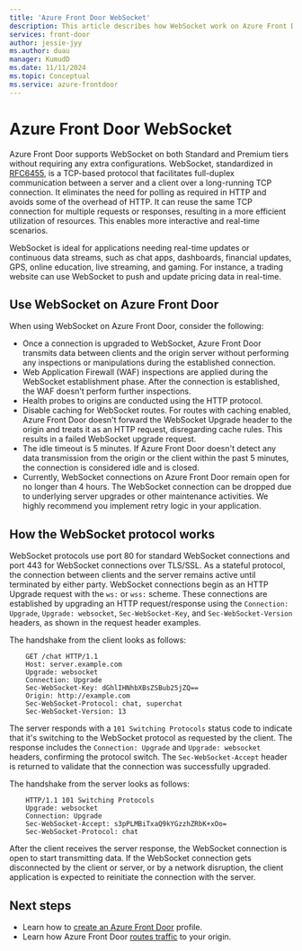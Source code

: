 ```yaml
---
title: 'Azure Front Door WebSocket'
description: This article describes how WebSocket work on Azure Front Door for real-time bidirectional communication between a server and client over a long running TCP connection.
services: front-door
author: jessie-jyy
ms.author: duau
manager: KumudD
ms.date: 11/11/2024
ms.topic: Conceptual
ms.service: azure-frontdoor
---
```


# Azure Front Door WebSocket

Azure Front Door supports WebSocket on both Standard and Premium tiers without requiring any extra configurations. WebSocket, standardized in [RFC6455](https://tools.ietf.org/html/rfc6455), is a TCP-based protocol that facilitates full-duplex communication between a server and a client over a long-running TCP connection. It eliminates the need for polling as required in HTTP and avoids some of the overhead of HTTP. It can reuse the same TCP connection for multiple requests or responses, resulting in a more efficient utilization of resources. This enables more interactive and real-time scenarios.

WebSocket is ideal for applications needing real-time updates or continuous data streams, such as chat apps, dashboards, financial updates, GPS, online education, live streaming, and gaming. For instance, a trading website can use WebSocket to push and update pricing data in real-time.

## Use WebSocket on Azure Front Door

When using WebSocket on Azure Front Door, consider the following:

- Once a connection is upgraded to WebSocket, Azure Front Door transmits data between clients and the origin server without performing any inspections or manipulations during the established connection.
- Web Application Firewall (WAF) inspections are applied during the WebSocket establishment phase. After the connection is established, the WAF doesn't perform further inspections.
- Health probes to origins are conducted using the HTTP protocol.
- Disable caching for WebSocket routes. For routes with caching enabled, Azure Front Door doesn't forward the WebSocket Upgrade header to the origin and treats it as an HTTP request, disregarding cache rules. This results in a failed WebSocket upgrade request.
- The idle timeout is 5 minutes. If Azure Front Door doesn't detect any data transmission from the origin or the client within the past 5 minutes, the connection is considered idle and is closed.
- Currently, WebSocket connections on Azure Front Door remain open for no longer than 4 hours. The WebSocket connection can be dropped due to underlying server upgrades or other maintenance activities. We highly recommend you implement retry logic in your application.

## How the WebSocket protocol works

WebSocket protocols use port 80 for standard WebSocket connections and port 443 for WebSocket connections over TLS/SSL. As a stateful protocol, the connection between clients and the server remains active until terminated by either party. WebSocket connections begin as an HTTP Upgrade request with the `ws:` or `wss:` scheme. These connections are established by upgrading an HTTP request/response using the `Connection: Upgrade`, `Upgrade: websocket`, `Sec-WebSocket-Key`, and `Sec-WebSocket-Version` headers, as shown in the request header examples.

The handshake from the client looks as follows:

```
    GET /chat HTTP/1.1
    Host: server.example.com
    Upgrade: websocket
    Connection: Upgrade
    Sec-WebSocket-Key: dGhlIHNhbXBsZSBub25jZQ==
    Origin: http://example.com
    Sec-WebSocket-Protocol: chat, superchat
    Sec-WebSocket-Version: 13
```

The server responds with a `101 Switching Protocols` status code to indicate that it's switching to the WebSocket protocol as requested by the client. The response includes the `Connection: Upgrade` and `Upgrade: websocket` headers, confirming the protocol switch. The `Sec-WebSocket-Accept` header is returned to validate that the connection was successfully upgraded.

The handshake from the server looks as follows:

```
    HTTP/1.1 101 Switching Protocols
    Upgrade: websocket
    Connection: Upgrade
    Sec-WebSocket-Accept: s3pPLMBiTxaQ9kYGzzhZRbK+xOo=
    Sec-WebSocket-Protocol: chat
```

After the client receives the server response, the WebSocket connection is open to start transmitting data. If the WebSocket connection gets disconnected by the client or server, or by a network disruption, the client application is expected to reinitiate the connection with the server.

## Next steps

- Learn how to [create an Azure Front Door](../create-front-door-portal.md) profile.
- Learn how Azure Front Door [routes traffic](../front-door-routing-architecture.md) to your origin. 